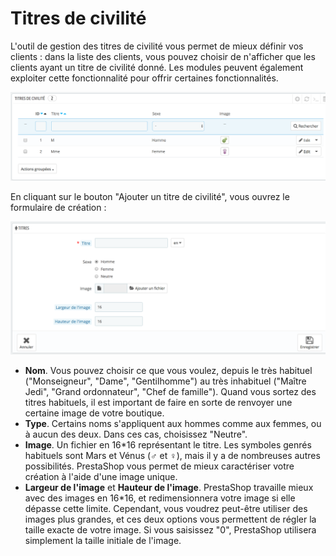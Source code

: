 # Titres de civilité

L'outil de gestion des titres de civilité vous permet de mieux définir vos clients : dans la liste des clients, vous pouvez choisir de n'afficher que les clients ayant un titre de civilité donné. Les modules peuvent également exploiter cette fonctionnalité pour offrir certaines fonctionnalités.

![](../../../../.gitbook/assets/52298399.png)

En cliquant sur le bouton "Ajouter un titre de civilité", vous ouvrez le formulaire de création :

![](../../../../.gitbook/assets/52298398.png)

* **Nom**. Vous pouvez choisir ce que vous voulez, depuis le très habituel \("Monseigneur", "Dame", "Gentilhomme"\) au très inhabituel \("Maître Jedi", "Grand ordonnateur", "Chef de famille"\). Quand vous sortez des titres habituels, il est important de faire en sorte de renvoyer une certaine image de votre boutique.
* **Type**. Certains noms s'appliquent aux hommes comme aux femmes, ou à aucun des deux. Dans ces cas, choisissez "Neutre".
* **Image**. Un fichier en 16\*16 représentant le titre. Les symboles genrés habituels sont Mars et Vénus \(**♂** et **♀**\), mais il y a de nombreuses autres possibilités. PrestaShop vous permet de mieux caractériser votre création à l'aide d'une image unique.
* **Largeur de l'image** et **Hauteur de l'image**. PrestaShop travaille mieux avec des images en 16\*16, et redimensionnera votre image si elle dépasse cette limite. Cependant, vous voudrez peut-être utiliser des images plus grandes, et ces deux options vous permettent de régler la taille exacte de votre image. Si vous saisissez "0", PrestaShop utilisera simplement la taille initiale de l'image.

